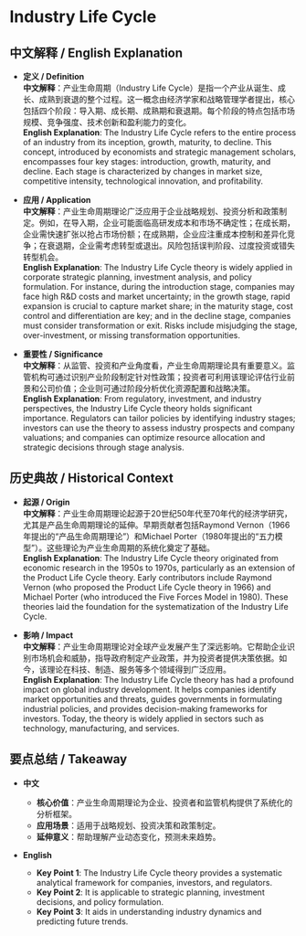 # Industry Life Cycle

## 中文解释 / English Explanation

* **定义 / Definition**  
  **中文解释**：产业生命周期（Industry Life Cycle）是指一个产业从诞生、成长、成熟到衰退的整个过程。这一概念由经济学家和战略管理学者提出，核心包括四个阶段：导入期、成长期、成熟期和衰退期。每个阶段的特点包括市场规模、竞争强度、技术创新和盈利能力的变化。  
  **English Explanation**: The Industry Life Cycle refers to the entire process of an industry from its inception, growth, maturity, to decline. This concept, introduced by economists and strategic management scholars, encompasses four key stages: introduction, growth, maturity, and decline. Each stage is characterized by changes in market size, competitive intensity, technological innovation, and profitability.

* **应用 / Application**  
  **中文解释**：产业生命周期理论广泛应用于企业战略规划、投资分析和政策制定。例如，在导入期，企业可能面临高研发成本和市场不确定性；在成长期，企业需快速扩张以抢占市场份额；在成熟期，企业应注重成本控制和差异化竞争；在衰退期，企业需考虑转型或退出。风险包括误判阶段、过度投资或错失转型机会。  
  **English Explanation**: The Industry Life Cycle theory is widely applied in corporate strategic planning, investment analysis, and policy formulation. For instance, during the introduction stage, companies may face high R&D costs and market uncertainty; in the growth stage, rapid expansion is crucial to capture market share; in the maturity stage, cost control and differentiation are key; and in the decline stage, companies must consider transformation or exit. Risks include misjudging the stage, over-investment, or missing transformation opportunities.

* **重要性 / Significance**  
  **中文解释**：从监管、投资和产业角度看，产业生命周期理论具有重要意义。监管机构可通过识别产业阶段制定针对性政策；投资者可利用该理论评估行业前景和公司价值；企业则可通过阶段分析优化资源配置和战略决策。  
  **English Explanation**: From regulatory, investment, and industry perspectives, the Industry Life Cycle theory holds significant importance. Regulators can tailor policies by identifying industry stages; investors can use the theory to assess industry prospects and company valuations; and companies can optimize resource allocation and strategic decisions through stage analysis.

## 历史典故 / Historical Context

* **起源 / Origin**  
  **中文解释**：产业生命周期理论起源于20世纪50年代至70年代的经济学研究，尤其是产品生命周期理论的延伸。早期贡献者包括Raymond Vernon（1966年提出的“产品生命周期理论”）和Michael Porter（1980年提出的“五力模型”）。这些理论为产业生命周期的系统化奠定了基础。  
  **English Explanation**: The Industry Life Cycle theory originated from economic research in the 1950s to 1970s, particularly as an extension of the Product Life Cycle theory. Early contributors include Raymond Vernon (who proposed the Product Life Cycle theory in 1966) and Michael Porter (who introduced the Five Forces Model in 1980). These theories laid the foundation for the systematization of the Industry Life Cycle.

* **影响 / Impact**  
  **中文解释**：产业生命周期理论对全球产业发展产生了深远影响。它帮助企业识别市场机会和威胁，指导政府制定产业政策，并为投资者提供决策依据。如今，该理论在科技、制造、服务等多个领域得到广泛应用。  
  **English Explanation**: The Industry Life Cycle theory has had a profound impact on global industry development. It helps companies identify market opportunities and threats, guides governments in formulating industrial policies, and provides decision-making frameworks for investors. Today, the theory is widely applied in sectors such as technology, manufacturing, and services.

## 要点总结 / Takeaway

* **中文**  
  - **核心价值**：产业生命周期理论为企业、投资者和监管机构提供了系统化的分析框架。  
  - **应用场景**：适用于战略规划、投资决策和政策制定。  
  - **延伸意义**：帮助理解产业动态变化，预测未来趋势。  

* **English**  
  - **Key Point 1**: The Industry Life Cycle theory provides a systematic analytical framework for companies, investors, and regulators.  
  - **Key Point 2**: It is applicable to strategic planning, investment decisions, and policy formulation.  
  - **Key Point 3**: It aids in understanding industry dynamics and predicting future trends.